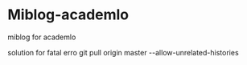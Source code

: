 # Miblog-academlo
miblog for academlo


solution for fatal erro git pull origin master --allow-unrelated-histories
